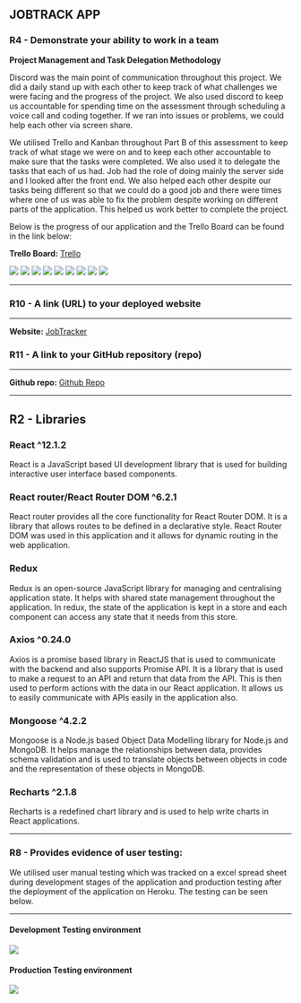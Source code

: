 ## **JOBTRACK APP**

### **R4 - Demonstrate your ability to work in a team**




**Project Management and Task Delegation Methodology**

Discord was the main point of communication throughout this project. We did a daily stand up with each other to keep track of what challenges we were facing and the progress of the project. We also used discord to keep us accountable for spending time on the assessment through scheduling a voice call and coding together. If we ran into issues or problems, we could help each other via screen share. 

We utilised Trello and Kanban throughout Part B of this assessment to keep track of what stage we were on and to keep each other accountable to make sure that the tasks were completed. We also used it to delegate the tasks that each of us had. Job had the role of doing mainly the server side and I looked after the front end. We also helped each other despite our tasks being different so that we could do a good job and there were times where one of us was able to fix the problem despite working on different parts of the application. This helped us work better to complete the project. 

Below is the progress of our application and the Trello Board can be found in the link below:

**Trello Board:** [Trello](https://trello.com/b/q6LJArRy/t3-mern-full-stack-application)


<img src="./img/day1.png">
<img src="./img/day2.png">
<img src="./img/day3.png">
<img src="./img/day4.png">
<img src="./img/day5.png">
<img src="./img/day6.png">
<img src="./img/day7.png">
<img src="./img/day8.png">
<img src="./img/day9.png">


---

### **R10 - A link (URL) to your deployed website**

---

**Website:** [JobTracker](https://jobtracking-app.herokuapp.com/)

### **R11 - A link to your GitHub repository (repo)**

---

**Github repo:** [Github Repo](https://github.com/mattty-t/T32B)


---

## **R2 - Libraries**

### **React ^12.1.2**

React is a JavaScript based UI development library that is used for building interactive user interface based components.

### **React router/React Router DOM ^6.2.1**

React router provides all the core functionality for React Router DOM. It is a library that allows routes to be defined in a declarative style. React Router DOM was used in this application and it allows for dynamic routing in the web application.

### **Redux**

Redux is an open-source JavaScript library for managing and centralising application state. It helps with shared state management throughout the application. In redux, the state of the application is kept in a store and each component can access any state that it needs from this store.

### **Axios ^0.24.0**

Axios is a promise based library in ReactJS that is used to communicate with the backend and also supports Promise API. It is a library that is used to make a request to an API and return that data from the API. This is then used to perform actions with the data in our React application. It allows us to easily communicate with APIs easily in the application also.

### **Mongoose ^4.2.2**

Mongoose is a Node.js based Object Data Modelling library for Node.js and MongoDB. It helps manage the relationships between data, provides schema validation and is used to translate objects between objects in code and the representation of these objects in MongoDB.

### **Recharts ^2.1.8**

Recharts is a redefined chart library and is used to help write charts in React applications.

---

### **R8 - Provides evidence of user testing:**

We utilised user manual testing which was tracked on a excel spread sheet during development stages of the application and production testing after the deployment of the application on Heroku. The testing can be seen below.

---

#### **Development Testing environment**

<img src="./img/DevelopmentTesting.png">

#### **Production Testing environment**

<img src="./img/Productiontesting.png">

